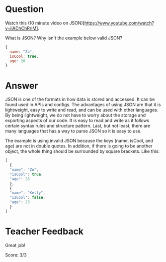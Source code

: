 # Question
Watch this (10 minute video on JSON)[https://www.youtube.com/watch?v=iiADhChRriM].

What is JSON? Why isn't the example below valid JSON?

```js
{
  name: "Zo",
  isCool: true,
  age: 28
}
```

# Answer
JSON is one of the formats in how data is stored and accessed. It can be found used in APIs and configs. The advantages of using JSON are that it is lightweight, easy to write and read, and can be used with other languages. By being lightweight, we do not have to worry about the storage and exporting aspects of our code. It is easy to read and write as it follows certain syntax rules and structure pattern. Last, but not least, there are many languages that has a way to parse JSON so it is easy to use. 

The example is using invalid JSON because the keys (name, isCool, and age) are not in double quotes. In addition, if there is going to be another object, the whole thing should be surrounded by square brackets. Like this: 

```js
[
  {
  "name": "Zo",
  "isCool": true,
  "age": 28
  },
  {
  "name": "Kelly",
  "isCool": false,
  "age": 23
  }
]
```

# Teacher Feedback

Great job! 

Score: 3/3